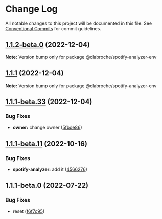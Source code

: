 # Change Log

All notable changes to this project will be documented in this file.
See [Conventional Commits](https://conventionalcommits.org) for commit guidelines.

## [1.1.2-beta.0](https://github.com/clabroche/monorepo/compare/v1.1.1...v1.1.2-beta.0) (2022-12-04)

**Note:** Version bump only for package @clabroche/spotify-analyzer-env

## [1.1.1](https://github.com/clabroche/monorepo/compare/v1.1.1-beta.34...v1.1.1) (2022-12-04)

**Note:** Version bump only for package @clabroche/spotify-analyzer-env

## [1.1.1-beta.33](https://github.com/clabroche/monorepo/compare/v1.1.1-beta.32...v1.1.1-beta.33) (2022-12-04)

### Bug Fixes

* **owner:** change owner ([5fbde86](https://github.com/clabroche/monorepo/commit/5fbde863734787839cd409734ae5871dc5e1772f))

## [1.1.1-beta.11](https://github.com/clabroche/monorepo/compare/v1.1.1-beta.10...v1.1.1-beta.11) (2022-10-16)

### Bug Fixes

* **spotify-analyzer:** add it ([4566276](https://github.com/clabroche/monorepo/commit/45662766b3fe3e12930ecb73d97d27424eb701b2))

## 1.1.1-beta.0 (2022-07-22)

### Bug Fixes

* reset ([f6f7c95](https://github.com/clabroche/monorepo/commit/f6f7c951528ccd69d917a951f496ef8a308183c8))
